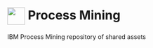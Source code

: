 <h1><img src="https://github.com/IBM/process-mining/assets/132569841/9346be13-a0ae-40ed-81a1-3a14420c1098" width="40" align="center"> Process Mining</h1>

IBM Process Mining repository of shared assets






